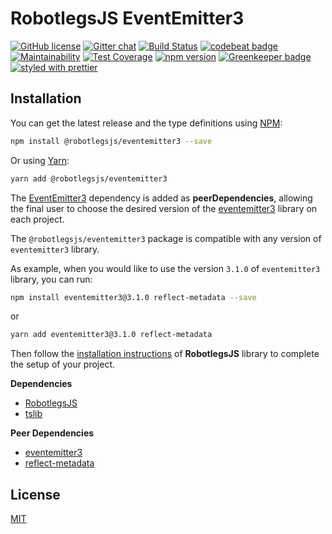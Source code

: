 # RobotlegsJS EventEmitter3

[![GitHub license](https://img.shields.io/badge/license-MIT-green.svg)](https://github.com/RobotlegsJS/RobotlegsJS-EventEmitter3/blob/master/LICENSE)
[![Gitter chat](https://badges.gitter.im/RobotlegsJS/RobotlegsJS.svg)](https://gitter.im/RobotlegsJS/RobotlegsJS)
[![Build Status](https://travis-ci.com/RobotlegsJS/RobotlegsJS-EventEmitter3.svg?branch=master)](https://travis-ci.com/RobotlegsJS/RobotlegsJS-EventEmitter3)
[![codebeat badge](https://codebeat.co/badges/d5162c9e-5040-4bf1-a756-77612acfdb1f)](https://codebeat.co/projects/github-com-robotlegsjs-robotlegsjs-eventemitter3-master)
[![Maintainability](https://api.codeclimate.com/v1/badges/c8ef7ccb9caade45214c/maintainability)](https://codeclimate.com/github/RobotlegsJS/RobotlegsJS-EventEmitter3/maintainability)
[![Test Coverage](https://api.codeclimate.com/v1/badges/c8ef7ccb9caade45214c/test_coverage)](https://codeclimate.com/github/RobotlegsJS/RobotlegsJS-EventEmitter3/test_coverage)
[![npm version](https://badge.fury.io/js/%40robotlegsjs%2Feventemitter3.svg)](https://badge.fury.io/js/%40robotlegsjs%2Feventemitter3)
[![Greenkeeper badge](https://badges.greenkeeper.io/RobotlegsJS/RobotlegsJS-EventEmitter3.svg)](https://greenkeeper.io/)
[![styled with prettier](https://img.shields.io/badge/styled_with-prettier-ff69b4.svg)](https://github.com/prettier/prettier)

## Installation

You can get the latest release and the type definitions using [NPM](https://www.npmjs.com/):

```bash
npm install @robotlegsjs/eventemitter3 --save
```

Or using [Yarn](https://yarnpkg.com/en/):

```bash
yarn add @robotlegsjs/eventemitter3
````

The [EventEmitter3](https://github.com/primus/eventemitter3) dependency is added as **peerDependencies**,
allowing the final user to choose the desired version of the [eventemitter3](https://www.npmjs.com/package/eventemitter3) library on each project.

The `@robotlegsjs/eventemitter3` package is compatible with any version of `eventemitter3` library.

As example, when you would like to use the version `3.1.0` of `eventemitter3` library, you can run:

```bash
npm install eventemitter3@3.1.0 reflect-metadata --save
```

or

```bash
yarn add eventemitter3@3.1.0 reflect-metadata
```

Then follow the [installation instructions](https://github.com/RobotlegsJS/RobotlegsJS/blob/master/README.md#installation) of **RobotlegsJS** library to complete the setup of your project.

**Dependencies**

+ [RobotlegsJS](https://github.com/RobotlegsJS/RobotlegsJS)
+ [tslib](https://github.com/Microsoft/tslib)

**Peer Dependencies**

+ [eventemitter3](https://github.com/primus/eventemitter3)
+ [reflect-metadata](https://github.com/rbuckton/reflect-metadata)

## License

[MIT](LICENSE)
